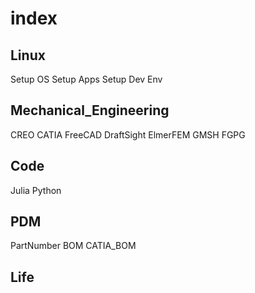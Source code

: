 # index


## Linux
Setup OS
Setup Apps
Setup Dev Env

## Mechanical_Engineering
CREO
CATIA
FreeCAD
DraftSight
ElmerFEM
GMSH
FGPG

## Code
Julia
Python

## PDM
PartNumber
BOM
CATIA_BOM

## Life





